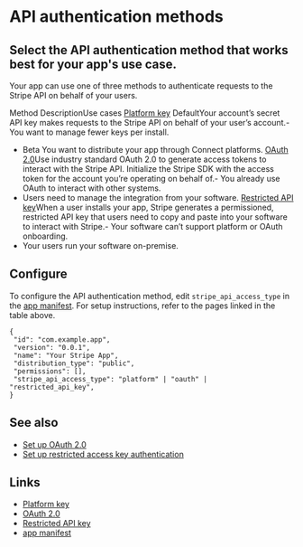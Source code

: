 # API authentication methods

## Select the API authentication method that works best for your app's use case.

Your app can use one of three methods to authenticate requests to the Stripe API
on behalf of your users.

Method DescriptionUse cases [Platform
key](https://docs.stripe.com/stripe-apps/build-backend#using-stripe-apis)
DefaultYour account’s secret API key makes requests to the Stripe API on behalf
of your user’s account.- You want to manage fewer keys per install.
- Beta You want to distribute your app through Connect platforms.
[OAuth 2.0](https://docs.stripe.com/stripe-apps/api-authentication/oauth)Use
industry standard OAuth 2.0 to generate access tokens to interact with the
Stripe API. Initialize the Stripe SDK with the access token for the account
you’re operating on behalf of.- You already use OAuth to interact with other
systems.
- Users need to manage the integration from your software.
[Restricted API
key](https://docs.stripe.com/stripe-apps/api-authentication/rak)When a user
installs your app, Stripe generates a permissioned, restricted API key that
users need to copy and paste into your software to interact with Stripe.- Your
software can’t support platform or OAuth onboarding.
- Your users run your software on-premise.

## Configure

To configure the API authentication method, edit `stripe_api_access_type` in the
[app manifest](https://docs.stripe.com/stripe-apps/reference/app-manifest). For
setup instructions, refer to the pages linked in the table above.

```
{
 "id": "com.example.app",
 "version": "0.0.1",
 "name": "Your Stripe App",
 "distribution_type": "public",
 "permissions": [],
 "stripe_api_access_type": "platform" | "oauth" | "restricted_api_key",
}
```

## See also

- [Set up OAuth
2.0](https://docs.stripe.com/stripe-apps/api-authentication/oauth)
- [Set up restricted access key
authentication](https://docs.stripe.com/stripe-apps/api-authentication/rak)

## Links

- [Platform
key](https://docs.stripe.com/stripe-apps/build-backend#using-stripe-apis)
- [OAuth 2.0](https://docs.stripe.com/stripe-apps/api-authentication/oauth)
- [Restricted API
key](https://docs.stripe.com/stripe-apps/api-authentication/rak)
- [app manifest](https://docs.stripe.com/stripe-apps/reference/app-manifest)